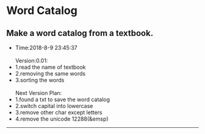 # Word Catalog
Make a word catalog from a textbook.
---
* Time:2018-8-9 23:45:37<br><br>
Version:0.01:<br>
* 1.read the name of textbook<br>
* 2.removing the same words<br>
* 3.sorting the words<br><br>
Next Version Plan:<br>
* 1.found a txt to save the word catalog<br>
* 2.switch capital into lowercase<br>
* 3.remove other char except letters<br>
* 4.remove the unicode 12288(&emsp)<br>
---
